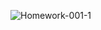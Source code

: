 


![Homework-001-1](https://github.com/selcukoner/csd-homeworks/assets/21000541/baa51f03-46ee-48f9-85e7-d8877d161ecd)

